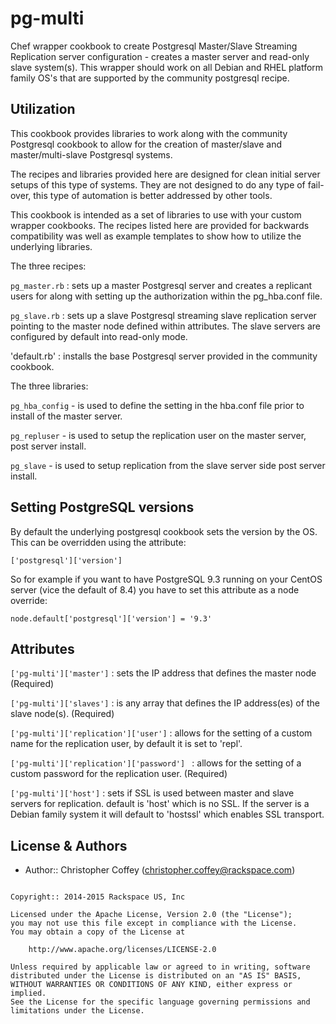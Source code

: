 pg-multi
========

Chef wrapper cookbook to create Postgresql Master/Slave Streaming Replication server configuration - creates a master server and read-only slave system(s). This wrapper should work on all Debian and RHEL platform family OS's that are supported by the community postgresql recipe.

Utilization
------------

This cookbook provides libraries to work along with the community Postgresql cookbook
to allow for the creation of master/slave and master/multi-slave Postgresql systems.

The recipes and libraries provided here are designed for clean initial server setups of this type of systems. They are not designed to do any type of fail-over, this type of automation is better addressed by other tools.

This cookbook is intended as a set of libraries to use with your custom wrapper cookbooks.
The recipes listed here are provided for backwards compatibility was well as example templates
to show how to utilize the underlying libraries.

The three recipes:

`pg_master.rb` : sets up a master Postgresql server and creates a replicant users
for along with setting up the authorization within the pg_hba.conf file.

`pg_slave.rb` : sets up a slave Postgresql streaming slave replication server pointing to the master node defined within attributes. The slave servers are configured by default into read-only mode.

'default.rb' : installs the base Postgresql server provided in the community cookbook.

The three libraries:

`pg_hba_config` - is used to define the setting in the hba.conf file prior to install of the
master server.

`pg_repluser` - is used to setup the replication user on the master server, post server install.

`pg_slave` - is used to setup replication from the slave server side post server install.

Setting PostgreSQL versions
---------------------------

By default the underlying postgresql cookbook sets the version by the OS. This can be
overridden using the attribute:

`['postgresql']['version']`

So for example if you want to have PostgreSQL 9.3 running on your CentOS server (vice the
default of 8.4) you have to set this attribute as a node override:

`node.default['postgresql']['version'] = '9.3'`

Attributes
-----------

`['pg-multi']['master']` : sets the IP address that defines the master node (Required)

`['pg-multi']['slaves']` : is any array that defines the IP address(es) of
the slave node(s). (Required)

`['pg-multi']['replication']['user']` : allows for the setting of a custom name for
the replication user, by default it is set to 'repl'.

`['pg-multi']['replication']['password'] ` : allows for the setting of a custom password for the replication user. (Required)

`['pg-multi']['host']` : sets if SSL is used between master and slave servers for replication. default is 'host' which is no SSL. If the server is a Debian family system it will default to 'hostssl' which enables SSL transport.


License & Authors
-----------------
- Author:: Christopher Coffey (<christopher.coffey@rackspace.com>)

```text

Copyright:: 2014-2015 Rackspace US, Inc

Licensed under the Apache License, Version 2.0 (the "License");
you may not use this file except in compliance with the License.
You may obtain a copy of the License at

    http://www.apache.org/licenses/LICENSE-2.0

Unless required by applicable law or agreed to in writing, software
distributed under the License is distributed on an "AS IS" BASIS,
WITHOUT WARRANTIES OR CONDITIONS OF ANY KIND, either express or implied.
See the License for the specific language governing permissions and
limitations under the License.
```
